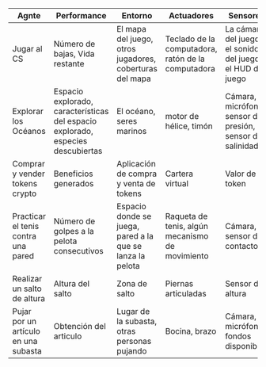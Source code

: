 |Agnte|Performance|Entorno|Actuadores|Sensores|
|-----|-----------|-------|----------|--------|
|Jugar al CS |Número de bajas, Vida restante|El mapa del juego, otros jugadores, coberturas del mapa|Teclado de la computadora, ratón de la computadora|La cámara del juego, el sonido del juego, el HUD del juego|
|Explorar los Océanos|Espacio explorado, características del espacio explorado, especies descubiertas|El océano, seres marinos|motor de hélice, timón |Cámara, micrófono, sensor de presión, sensor de salinidad|
|Comprar y vender tokens crypto|Beneficios generados|Aplicación de compra y venta de tokens|Cartera virtual|Valor de un token|
|Practicar el tenis contra una pared |Número de golpes a la pelota consecutivos|Espacio donde se juega, pared a la que se lanza la pelota|Raqueta de tenis, algún mecanismo de movimiento|Cámara, sensor de contacto
|Realizar un salto de altura|Altura del salto|Zona de salto|Piernas articuladas|Sensor de altura|
|Pujar por un artículo en una subasta|Obtención del articulo|Lugar de la subasta, otras personas pujando|Bocina, brazo|Cámara, micrófono, fondos disponibles|
